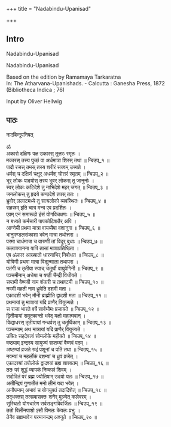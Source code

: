 +++
title = "Nadabindu-Upanisad"

+++
## Intro
  
  
  
  
Nadabindu-Upanisad  
  
  
  
  
Nadabindu-Upanisad  
  
Based on the edition by Ramamaya Tarkaratna  
In: The Atharvana-Upanishads. - Calcutta : Ganesha Press, 1872  
(Bibliotheca Indica ; 76)  
  
Input by Oliver Hellwig  
  
  
  


## पाठः
  
  
  
  
  
  
नादबिन्दूपनिषत्  
  
ॐ  
अकारो दक्षिणः पक्ष उकारस् तूत्तरः स्मृतः  ।  
मकारस् तस्य पुच्छं वा अर्धमात्रा शिरस् तथा  ॥ न्बिउप्_१ ॥  
पादौ रजस् तमस् तस्य शरीरं सत्त्वम् उच्यते  ।  
धर्मश् च दक्षिणं चक्षुर् अधर्मश् चोत्तरं स्मृतम्  ॥ न्बिउप्_२ ॥  
भूर् लोकः पादयोस् तस्य भुवर् लोकस् तु जानुनोः  ।  
स्वर् लोकः कटिदेशे तु नाभिदेशे महर् जगत्  ॥ न्बिउप्_३ ॥  
जनलोकस् तु हृदये कण्ठदेशे तपस् ततः  ।  
भ्रुवोर् ललाटमध्ये तु सत्यलोको व्यवस्थितः  ॥ न्बिउप्_४ ॥  
सहस्रम् इति चात्र मन्त्र एव प्रदर्शितः  ।  
एवम् एनं समारूढो हंसं योगविचक्षणः  ॥ न्बिउप्_५ ॥  
न बध्यते कर्मचारी पापकोटिशतैर् अपि  ।  
आग्नेयी प्रथमा मात्रा वायव्यैषा वशानुगा  ॥ न्बिउप्_६ ॥  
भानुमण्डलसंकाशा भवेन् मात्रा तथोत्तरा  ।  
परमा चार्धमात्रा च वारुणीं तां विदुर् बुधाः  ॥ न्बिउप्_७ ॥  
कलात्रयानना वापि तासां मात्राप्रतिष्ठिता  ।  
एष ॐकार आख्यातो धारणाभिर् निबोधत  ॥ न्बिउप्_८ ॥  
योषिणी प्रथमा मात्रा विद्युन्माला तथापरा  ।  
पतंगी च तृतीया स्याच् चतुर्थी वायुवेगिनी  ॥ न्बिउप्_९ ॥  
पञ्चमीनाम् अधेया च षष्ठी चैन्द्री विधीयते  ।  
सप्तमी वैष्णवी नाम शंकरी च तथाष्टमी  ॥ न्बिउप्_१० ॥  
नवमी महती नाम ध्रुवेति दशमी मता  ।  
एकादशी भवेन् मौनी ब्राह्मीति द्वादशी मता  ॥ न्बिउप्_११ ॥  
प्रथमायां तु मात्रायां यदि प्राणैर् वियुज्यते  ।  
स राजा भारते वर्षे सार्वभौमः प्रजायते  ॥ न्बिउप्_१२ ॥  
द्वितीयायां समुत्क्रान्तो भवेद् यक्षो महात्मवान्  ।  
विद्याधरस् तृतीयायां गन्धर्वस् तु चतुर्थिकाम्  ॥ न्बिउप्_१३ ॥  
पञ्चम्याम् अथ मात्रायां यदि प्राणैर् वियुज्यते  ।  
उषितः सहदेवत्वं सोमलोके महीयते  ॥ न्बिउप्_१४ ॥  
षष्ठ्याम् इन्द्रस्य सायुज्यं सप्तम्यां वैष्णवं पदम्  ।  
अष्टम्यां व्रजते रुद्रं पशूनां च पतिं तथा  ॥ न्बिउप्_१५ ॥  
नवम्यां च महर्लोकं दशम्यां च ध्रुवं व्रजेत्  ।  
एकादश्यां तपोलोकं द्वादश्यां ब्रह्म शाश्वतम्  ॥ न्बिउप्_१६ ॥  
ततः परं शुद्धं व्यापकं निष्कलं शिवम्  ।  
सदोदितं परं ब्रह्म ज्योतिषाम् उदयो यतः  ॥ न्बिउप्_१७ ॥  
अतीन्द्रियं गुणातीतं मनो लीनं यदा भवेत्  ।  
अनौपम्यम् अभावं च योगयुक्तं तदादिशेत्  ॥ न्बिउप्_१८ ॥  
तद्भक्तस् तत्समासक्तः शनैर् मुञ्चेत् कलेवरम्  ।  
सुस्थितो योगचारेण सर्वसङ्गविवर्जितः  ॥ न्बिउप्_१९ ॥  
ततो विलीनपाशो ऽसौ विमलः केवलः प्रभुः  ।  
तेनैव ब्रह्मभावेन परमानन्दम् अश्नुते  ॥ न्बिउप्_२० ॥  
  
  
  
  
  
